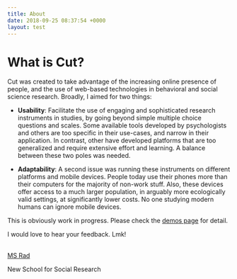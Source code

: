 ```yaml
---
title: About
date: 2018-09-25 08:37:54 +0000
layout: test
---
```

# What is Cut?

Cut was created to take advantage of the increasing online presence of people, and the use of web-based technologies in behavioral and social science research. Broadly, I aimed for two things:

* **Usability**: Facilitate the use of engaging and sophisticated research instruments in studies,  by going beyond simple multiple choice questions and scales. Some available tools developed by psychologists and others are too specific in their use-cases, and narrow in their application. In contrast, other have developed platforms that are too generalized and require extensive effort and learning. A balance between these two poles was needed. 

* **Adaptability**: A second issue was running these instruments on different platforms and mobile devices. People today use their phones more than their computers for the majority of non-work stuff. Also, these devices offer access to a much larger population, in arguably more ecologically valid settings, at significantly lower costs. No one studying modern humans can ignore mobile devices.




This is obviously work in progress. Please check the [demos page](https://cut.social/demo.html) for detail.


I would love to hear your feedback. Lmk!  


\
[MS Rad](https://sites.google.com/view/msrad/home)

New School for Social Research

